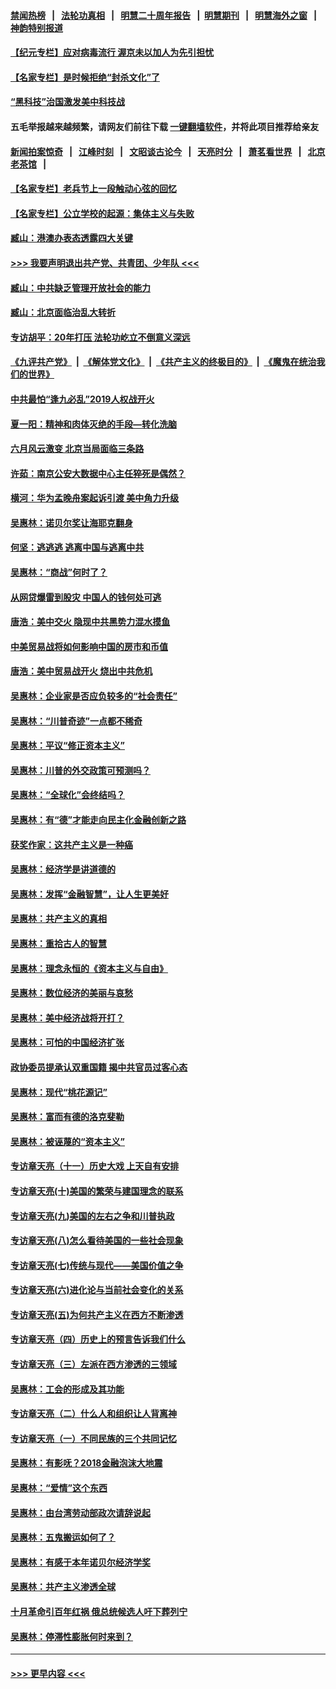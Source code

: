 #### [禁闻热榜](热点新闻.md?=0)  &nbsp;&nbsp;|&nbsp;&nbsp; [法轮功真相](https://github.com/gfw-breaker/truth/blob/master/README.md?=0) &nbsp;&nbsp;|&nbsp;&nbsp; [明慧二十周年报告](https://github.com/gfw-breaker/mh-reports/blob/master/README.md?=0) &nbsp;&nbsp;|&nbsp;&nbsp;[明慧期刊](https://github.com/gfw-breaker/mh-qikan) &nbsp;&nbsp;|&nbsp;&nbsp; [明慧海外之窗](https://github.com/gfw-breaker/mh-news/blob/master/README.md?=0) &nbsp;&nbsp;|&nbsp;&nbsp; [神韵特别报道](https://github.com/gfw-breaker/mh-news/blob/master/shenyun.md?=0)
#### [【纪元专栏】应对病毒流行 渥京未以加人为先引担忧](../pages/nsc423/n11875714.md?t=02261002) 
#### [【名家专栏】是时候拒绝“封杀文化”了](../pages/nsc423/n11814093.md?t=02261002) 
#### [“黑科技”治国激发美中科技战](../pages/nsc423/n11638056.md?t=02261002) 
#### 五毛举报越来越频繁，请网友们前往下载 [一键翻墙软件](https://github.com/gfw-breaker/ssr-accounts)，并将此项目推荐给亲友
#### [新闻拍案惊奇](https://github.com/gfw-breaker/banned-news/blob/master/pages/link4.md) &nbsp;&nbsp;|&nbsp;&nbsp; [江峰时刻](https://github.com/gfw-breaker/banned-news/blob/master/pages/link4.md) &nbsp;&nbsp;|&nbsp;&nbsp; [文昭谈古论今](https://github.com/gfw-breaker/banned-news/blob/master/pages/link4.md) &nbsp;&nbsp;|&nbsp;&nbsp; [天亮时分](https://github.com/gfw-breaker/banned-news/blob/master/pages/link4.md) &nbsp;&nbsp;|&nbsp;&nbsp; [萧茗看世界](https://github.com/gfw-breaker/banned-news/blob/master/pages/link4.md) &nbsp;&nbsp;|&nbsp;&nbsp; [北京老茶馆](https://github.com/gfw-breaker/banned-news/blob/master/pages/link4.md) &nbsp;&nbsp;|&nbsp;&nbsp; 
#### [【名家专栏】老兵节上一段触动心弦的回忆](../pages/nsc423/n11646016.md?t=02261002) 
#### [【名家专栏】公立学校的起源：集体主义与失败](../pages/nsc423/n11601833.md?t=02261002) 
#### [臧山：港澳办表态透露四大关键](../pages/nsc423/n11421628.md?t=02261002) 
#### [>>> 我要声明退出共产党、共青团、少年队 <<<](https://github.com/begood0513/goodnews/blob/master/quit/letter.md) 
#### [臧山：中共缺乏管理开放社会的能力](../pages/nsc423/n11407457.md?t=02261002) 
#### [臧山：北京面临治乱大转折](../pages/nsc423/n11406895.md?t=02261002) 
#### [专访胡平：20年打压 法轮功屹立不倒意义深远](../pages/nsc423/n11398800.md?t=02261002) 
#### [《九评共产党》](https://github.com/begood0513/9ping.md/blob/master/README.md) &nbsp;|&nbsp; [《解体党文化》](../../../../jtdwh.md/blob/master/README.md)  &nbsp;|&nbsp; [《共产主义的终极目的》](../../../../gczydzjmd.md/blob/master/README.md) &nbsp;|&nbsp; [《魔鬼在统治我们的世界》](../../../../mgztzwmdsj.md/blob/master/README.md) 
#### [中共最怕“逢九必乱”2019人权战开火](../pages/nsc423/n11385248.md?t=02261002) 
#### [夏一阳：精神和肉体灭绝的手段—转化洗脑](../pages/nsc423/n11368250.md?t=02261002) 
#### [六月风云激变 北京当局面临三条路](../pages/nsc423/n11313668.md?t=02261002) 
#### [许茹：南京公安大数据中心主任猝死是偶然？](../pages/nsc423/n11064744.md?t=02261002) 
#### [横河：华为孟晚舟案起诉引渡 美中角力升级](../pages/nsc423/n11027230.md?t=02261002) 
#### [吴惠林：诺贝尔奖让海耶克翻身](../pages/nsc423/n10890049.md?t=02261002) 
#### [何坚：逃逃逃 逃离中国与逃离中共](../pages/nsc423/n10592891.md?t=02261002) 
#### [吴惠林：“商战”何时了？](../pages/nsc423/n10573558.md?t=02261002) 
#### [从网贷爆雷到股灾 中国人的钱何处可逃](../pages/nsc423/n10572800.md?t=02261002) 
#### [唐浩：美中交火 隐现中共黑势力混水摸鱼](../pages/nsc423/n10544040.md?t=02261002) 
#### [中美贸易战将如何影响中国的房市和币值](../pages/nsc423/n10543697.md?t=02261002) 
#### [唐浩：美中贸易战开火 烧出中共危机](../pages/nsc423/n10540126.md?t=02261002) 
#### [吴惠林：企业家是否应负较多的“社会责任”](../pages/nsc423/n10535022.md?t=02261002) 
#### [吴惠林：“川普奇迹”一点都不稀奇](../pages/nsc423/n10512808.md?t=02261002) 
#### [吴惠林：平议“修正资本主义”](../pages/nsc423/n10495724.md?t=02261002) 
#### [吴惠林：川普的外交政策可预测吗？](../pages/nsc423/n10462387.md?t=02261002) 
#### [吴惠林：“全球化”会终结吗？](../pages/nsc423/n10452838.md?t=02261002) 
#### [吴惠林：有“德”才能走向民主化金融创新之路](../pages/nsc423/n10432292.md?t=02261002) 
#### [获奖作家：这共产主义是一种癌](../pages/nsc423/n10431541.md?t=02261002) 
#### [吴惠林：经济学是讲道德的](../pages/nsc423/n10398014.md?t=02261002) 
#### [吴惠林：发挥“金融智慧”，让人生更美好](../pages/nsc423/n10375019.md?t=02261002) 
#### [吴惠林：共产主义的真相](../pages/nsc423/n10351394.md?t=02261002) 
#### [吴惠林：重拾古人的智慧](../pages/nsc423/n10337691.md?t=02261002) 
#### [吴惠林：理念永恒的《资本主义与自由》](../pages/nsc423/n10316274.md?t=02261002) 
#### [吴惠林：数位经济的美丽与哀愁](../pages/nsc423/n10292946.md?t=02261002) 
#### [吴惠林：美中经济战将开打？](../pages/nsc423/n10258825.md?t=02261002) 
#### [吴惠林：可怕的中国经济扩张](../pages/nsc423/n10219147.md?t=02261002) 
#### [政协委员提承认双重国籍 揭中共官员过客心态](../pages/nsc423/n10208809.md?t=02261002) 
#### [吴惠林：现代“桃花源记”](../pages/nsc423/n10185234.md?t=02261002) 
#### [吴惠林：富而有德的洛克斐勒](../pages/nsc423/n10142264.md?t=02261002) 
#### [吴惠林：被诬蔑的“资本主义”](../pages/nsc423/n10124816.md?t=02261002) 
#### [专访章天亮（十一）历史大戏 上天自有安排](../pages/nsc423/n10094905.md?t=02261002) 
#### [专访章天亮(十)美国的繁荣与建国理念的联系](../pages/nsc423/n10094899.md?t=02261002) 
#### [专访章天亮(九)美国的左右之争和川普执政](../pages/nsc423/n10094889.md?t=02261002) 
#### [专访章天亮(八)怎么看待美国的一些社会现象](../pages/nsc423/n10094857.md?t=02261002) 
#### [专访章天亮(七)传统与现代——美国价值之争](../pages/nsc423/n10093140.md?t=02261002) 
#### [专访章天亮(六)进化论与当前社会变化的关系](../pages/nsc423/n10092036.md?t=02261002) 
#### [专访章天亮(五)为何共产主义在西方不断渗透](../pages/nsc423/n10083620.md?t=02261002) 
#### [专访章天亮（四）历史上的预言告诉我们什么](../pages/nsc423/n10083606.md?t=02261002) 
#### [专访章天亮（三）左派在西方渗透的三领域](../pages/nsc423/n10081115.md?t=02261002) 
#### [吴惠林：工会的形成及其功能](../pages/nsc423/n10080633.md?t=02261002) 
#### [专访章天亮（二）什么人和组织让人背离神](../pages/nsc423/n10076637.md?t=02261002) 
#### [专访章天亮（一）不同民族的三个共同记忆](../pages/nsc423/n10074188.md?t=02261002) 
#### [吴惠林：有影呒？2018金融泡沫大地震](../pages/nsc423/n10040534.md?t=02261002) 
#### [吴惠林：“爱情”这个东西](../pages/nsc423/n10019423.md?t=02261002) 
#### [吴惠林：由台湾劳动部政次请辞说起](../pages/nsc423/n9979679.md?t=02261002) 
#### [吴惠林：五鬼搬运如何了？](../pages/nsc423/n9925338.md?t=02261002) 
#### [吴惠林：有感于本年诺贝尔经济学奖](../pages/nsc423/n9871883.md?t=02261002) 
#### [吴惠林：共产主义渗透全球](../pages/nsc423/n9812748.md?t=02261002) 
#### [十月革命引百年红祸 俄总统候选人吁下葬列宁](../pages/nsc423/n9810182.md?t=02261002) 
#### [吴惠林：停滞性膨胀何时来到？](../pages/nsc423/n9764136.md?t=02261002) 

----
#### [ >>> 更早内容 <<< ](../indexes/nsc423-earlier.md)
